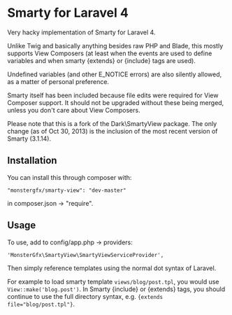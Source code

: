 Smarty for Laravel 4
====================

Very hacky implementation of Smarty for Laravel 4.

Unlike Twig and basically anything besides raw PHP and Blade, this mostly supports View Composers (at least when the events are used to define variables and when smarty {extends} or {include} tags are used).

Undefined variables (and other E_NOTICE errors) are also silently allowed, as a matter of personal preference.

Smarty itself has been included because file edits were required for View Composer support. It should not be upgraded without these being merged, unless you don't care about View Composers.

Please note that this is a fork of the Dark\SmartyView package. The only change
(as of Oct 30, 2013) is the inclusion of the most recent version of Smarty
(3.1.14).

Installation
----------------

You can install this through composer with:

	"monstergfx/smarty-view": "dev-master"

in composer.json -> "require".

Usage
----------

To use, add to config/app.php -> providers:

	'MonsterGfx\SmartyView\SmartyViewServiceProvider',

Then simply reference templates using the normal dot syntax of Laravel.

For example to load smarty template ``views/blog/post.tpl``, you would use ``View::make('blog.post')``. In Smarty {include} or {extends} tags, you should continue to use the full directory syntax, e.g. ``{extends file="blog/post.tpl"}``.